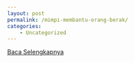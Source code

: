 ```yaml
---
layout: post
permalink: /mimpi-membantu-orang-berak/
categories:
    - Uncategorized
---
```


[Baca Selengkapnya](/07)